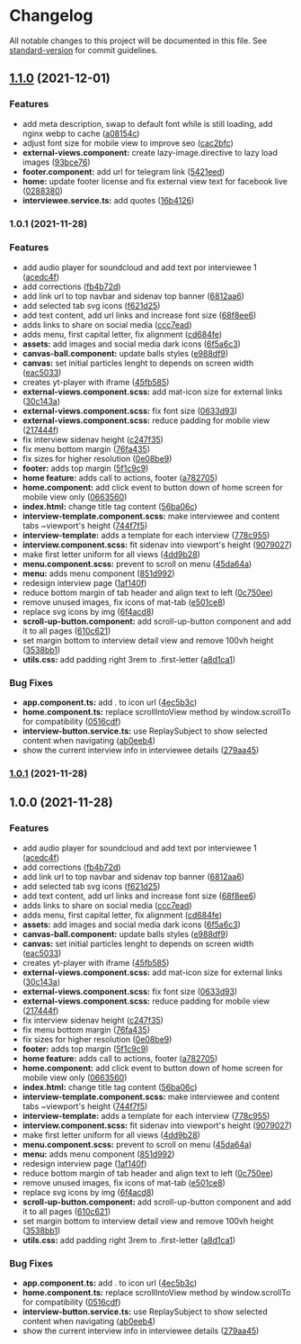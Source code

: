# Changelog

All notable changes to this project will be documented in this file. See [standard-version](https://github.com/conventional-changelog/standard-version) for commit guidelines.

## [1.1.0](https://github.com/darielmedr/revolucion-de-los-aplausos/compare/v1.0.1...v1.1.0) (2021-12-01)


### Features

* add meta description, swap to default font while is still loading, add nginx webp to cache ([a08154c](https://github.com/darielmedr/revolucion-de-los-aplausos/commit/a08154c79f70f3eb2e7dc05971355e6067dcdc6f))
* adjust font size for mobile view to improve seo ([cac2bfc](https://github.com/darielmedr/revolucion-de-los-aplausos/commit/cac2bfc474408b09012a8daeea063bee4da07f1c))
* **external-views.component:** create lazy-image.directive to lazy load images ([93bce76](https://github.com/darielmedr/revolucion-de-los-aplausos/commit/93bce76b1000e7955a38f3f155a54eb33154d742))
* **footer.component:** add url for telegram link ([5421eed](https://github.com/darielmedr/revolucion-de-los-aplausos/commit/5421eed238b1c3af9dede9a0b09f5e380ec7bdfe))
* **home:** update footer license and fix external view text for facebook live ([0288380](https://github.com/darielmedr/revolucion-de-los-aplausos/commit/0288380353ebdb2adac5c672448d74e5eee78610))
* **interviewee.service.ts:** add quotes ([16b4126](https://github.com/darielmedr/revolucion-de-los-aplausos/commit/16b41260398b27d0fa243dec43c16c4c5f9a5677))

### 1.0.1 (2021-11-28)


### Features

* add audio player for soundcloud and add text por interviewee 1 ([acedc4f](https://github.com/darielmedr/revolucion-de-los-aplausos/commit/acedc4f0bbd7e8d56240a89e282b79cc9c146237))
* add corrections ([fb4b72d](https://github.com/darielmedr/revolucion-de-los-aplausos/commit/fb4b72dd019b58e7efa94042208fb54ec6c81de5))
* add link url to top navbar and sidenav top banner ([6812aa6](https://github.com/darielmedr/revolucion-de-los-aplausos/commit/6812aa681ef07ddec81a50402dde9b2e3a1a99b9))
* add selected tab svg icons ([f621d25](https://github.com/darielmedr/revolucion-de-los-aplausos/commit/f621d25b9091f48cb5c2db8a0c1219724c04985b))
* add text content, add url links and increase font size ([68f8ee6](https://github.com/darielmedr/revolucion-de-los-aplausos/commit/68f8ee600410f14628716a04073f9826da0ef50b))
* adds links to share on social media ([ccc7ead](https://github.com/darielmedr/revolucion-de-los-aplausos/commit/ccc7ead79c77df36c39fee058c7ffb2bb5df9c7c))
* adds menu, first capital letter, fix alignment ([cd684fe](https://github.com/darielmedr/revolucion-de-los-aplausos/commit/cd684fe4e41e06d3f0a88958fcef0f79a1780b2f))
* **assets:** add images and social media dark icons ([6f5a6c3](https://github.com/darielmedr/revolucion-de-los-aplausos/commit/6f5a6c36d0dcd91a1f47493e68afd532add8ac29))
* **canvas-ball.component:** update balls styles ([e988df9](https://github.com/darielmedr/revolucion-de-los-aplausos/commit/e988df92b8fc64ca1e639a05549a498654a86f38))
* **canvas:** set initial particles lenght to depends on screen width ([eac5033](https://github.com/darielmedr/revolucion-de-los-aplausos/commit/eac5033216348e6cdfcc6fd4739787dc8317aa77))
* creates yt-player with iframe ([45fb585](https://github.com/darielmedr/revolucion-de-los-aplausos/commit/45fb585727a39a2bcd58a347b03cdbd2bdf0c24f))
* **external-views.component.scss:** add mat-icon size for external links ([30c143a](https://github.com/darielmedr/revolucion-de-los-aplausos/commit/30c143add1d3de62672ace8405e3fd29c37a90db))
* **external-views.component.scss:** fix font size ([0633d93](https://github.com/darielmedr/revolucion-de-los-aplausos/commit/0633d938eed6c2c5082979fe7487ab92a9ff8b0d))
* **external-views.component.scss:** reduce padding for mobile view ([217444f](https://github.com/darielmedr/revolucion-de-los-aplausos/commit/217444fe1d2cb964a4e2842e526ce03d70137ba9))
* fix interview sidenav height ([c247f35](https://github.com/darielmedr/revolucion-de-los-aplausos/commit/c247f35aa83a3c99c98ac7395449adb241efe371))
* fix menu bottom margin ([76fa435](https://github.com/darielmedr/revolucion-de-los-aplausos/commit/76fa435b30fd7119086e17498cec78b5c887532a))
* fix sizes for higher resolution ([0e08be9](https://github.com/darielmedr/revolucion-de-los-aplausos/commit/0e08be9897dbb3400d69facde2df99a04f4b21ea))
* **footer:** adds top margin ([5f1c9c9](https://github.com/darielmedr/revolucion-de-los-aplausos/commit/5f1c9c98db3ca93dd9eff2bba22ce90bcae97395))
* **home feature:** adds call to actions, footer ([a782705](https://github.com/darielmedr/revolucion-de-los-aplausos/commit/a7827053c1731fb99b821f5e4e320a8c2a5675df))
* **home.component:** add click event to button down of home screen for mobile view only ([0663560](https://github.com/darielmedr/revolucion-de-los-aplausos/commit/0663560bca350127594be9f188d4c05cad943978))
* **index.html:** change title tag content ([56ba06c](https://github.com/darielmedr/revolucion-de-los-aplausos/commit/56ba06c5043a01c5482021639a26a866780b6bc6))
* **interview-template.component.scss:** make interviewee and content tabs ~viewport's height ([744f7f5](https://github.com/darielmedr/revolucion-de-los-aplausos/commit/744f7f5489b022f550f92ba57a551760513d5ebb))
* **interview-template:** adds a template for each interview ([778c955](https://github.com/darielmedr/revolucion-de-los-aplausos/commit/778c9556544fd3aa901a92e1bd4a24fd8082c18b))
* **interview.component.scss:** fit sidenav into viewport's height ([9079027](https://github.com/darielmedr/revolucion-de-los-aplausos/commit/90790278a53bbce0188284e08a27c377612f11ee))
* make first letter uniform for all views ([4dd9b28](https://github.com/darielmedr/revolucion-de-los-aplausos/commit/4dd9b28c889d1e65f6e27ab7653fd42b400f3502))
* **menu.component.scss:** prevent to scroll on menu ([45da64a](https://github.com/darielmedr/revolucion-de-los-aplausos/commit/45da64a4f977339e882f92659d6de7ec31eeaebb))
* **menu:** adds menu component ([851d992](https://github.com/darielmedr/revolucion-de-los-aplausos/commit/851d9921d6028422a67f6a8c2e32320d07286258))
* redesign interview page ([1af140f](https://github.com/darielmedr/revolucion-de-los-aplausos/commit/1af140f9a35389d384e3f05a1c5aa33050b5b38c))
* reduce bottom margin of tab header and align text to left ([0c750ee](https://github.com/darielmedr/revolucion-de-los-aplausos/commit/0c750ee8d5db6064e8cbcf4febc7f13abe661338))
* remove unused images, fix icons of mat-tab ([e501ce8](https://github.com/darielmedr/revolucion-de-los-aplausos/commit/e501ce8ba49b1c34226abbd14f87e3b81798857d))
* replace svg icons by img ([6f4acd8](https://github.com/darielmedr/revolucion-de-los-aplausos/commit/6f4acd8b067cab2f8ce6994091ac2a2bb46e97ba))
* **scroll-up-button.component:** add scroll-up-button component and add it to all pages ([610c621](https://github.com/darielmedr/revolucion-de-los-aplausos/commit/610c621926b247827d4bdca16a3de1cec5c0426d))
* set margin bottom to interview detail view and remove 100vh height ([3538bb1](https://github.com/darielmedr/revolucion-de-los-aplausos/commit/3538bb1bc737a32c4bcefd155edf7e3ddc40613c))
* **utils.css:** add padding right 3rem to .first-letter ([a8d1ca1](https://github.com/darielmedr/revolucion-de-los-aplausos/commit/a8d1ca1e6189e2740f7f856d189e532867f8b977))


### Bug Fixes

* **app.component.ts:** add . to icon url ([4ec5b3c](https://github.com/darielmedr/revolucion-de-los-aplausos/commit/4ec5b3c6b6633c0e670efd3df51a6ac01f7eeaba))
* **home.component.ts:** replace scrollIntoView method by window.scrollTo for compatibility ([0516cdf](https://github.com/darielmedr/revolucion-de-los-aplausos/commit/0516cdf56a218d6e7b39e43f33cc5bf47450a53a))
* **interview-button.service.ts:** use ReplaySubject to show selected content when navigating ([ab0eeb4](https://github.com/darielmedr/revolucion-de-los-aplausos/commit/ab0eeb421b3354895a925a78d41488827b5ff33f))
* show the current interview info in interviewee details ([279aa45](https://github.com/darielmedr/revolucion-de-los-aplausos/commit/279aa45c624dcc9391324a9a22859a5c391eb381))

### [1.0.1](https://github.com/darielmedr/revolucion-de-los-aplausos/compare/v1.0.0...v1.0.1) (2021-11-28)

## 1.0.0 (2021-11-28)


### Features

* add audio player for soundcloud and add text por interviewee 1 ([acedc4f](https://github.com/darielmedr/revolucion-de-los-aplausos/commit/acedc4f0bbd7e8d56240a89e282b79cc9c146237))
* add corrections ([fb4b72d](https://github.com/darielmedr/revolucion-de-los-aplausos/commit/fb4b72dd019b58e7efa94042208fb54ec6c81de5))
* add link url to top navbar and sidenav top banner ([6812aa6](https://github.com/darielmedr/revolucion-de-los-aplausos/commit/6812aa681ef07ddec81a50402dde9b2e3a1a99b9))
* add selected tab svg icons ([f621d25](https://github.com/darielmedr/revolucion-de-los-aplausos/commit/f621d25b9091f48cb5c2db8a0c1219724c04985b))
* add text content, add url links and increase font size ([68f8ee6](https://github.com/darielmedr/revolucion-de-los-aplausos/commit/68f8ee600410f14628716a04073f9826da0ef50b))
* adds links to share on social media ([ccc7ead](https://github.com/darielmedr/revolucion-de-los-aplausos/commit/ccc7ead79c77df36c39fee058c7ffb2bb5df9c7c))
* adds menu, first capital letter, fix alignment ([cd684fe](https://github.com/darielmedr/revolucion-de-los-aplausos/commit/cd684fe4e41e06d3f0a88958fcef0f79a1780b2f))
* **assets:** add images and social media dark icons ([6f5a6c3](https://github.com/darielmedr/revolucion-de-los-aplausos/commit/6f5a6c36d0dcd91a1f47493e68afd532add8ac29))
* **canvas-ball.component:** update balls styles ([e988df9](https://github.com/darielmedr/revolucion-de-los-aplausos/commit/e988df92b8fc64ca1e639a05549a498654a86f38))
* **canvas:** set initial particles lenght to depends on screen width ([eac5033](https://github.com/darielmedr/revolucion-de-los-aplausos/commit/eac5033216348e6cdfcc6fd4739787dc8317aa77))
* creates yt-player with iframe ([45fb585](https://github.com/darielmedr/revolucion-de-los-aplausos/commit/45fb585727a39a2bcd58a347b03cdbd2bdf0c24f))
* **external-views.component.scss:** add mat-icon size for external links ([30c143a](https://github.com/darielmedr/revolucion-de-los-aplausos/commit/30c143add1d3de62672ace8405e3fd29c37a90db))
* **external-views.component.scss:** fix font size ([0633d93](https://github.com/darielmedr/revolucion-de-los-aplausos/commit/0633d938eed6c2c5082979fe7487ab92a9ff8b0d))
* **external-views.component.scss:** reduce padding for mobile view ([217444f](https://github.com/darielmedr/revolucion-de-los-aplausos/commit/217444fe1d2cb964a4e2842e526ce03d70137ba9))
* fix interview sidenav height ([c247f35](https://github.com/darielmedr/revolucion-de-los-aplausos/commit/c247f35aa83a3c99c98ac7395449adb241efe371))
* fix menu bottom margin ([76fa435](https://github.com/darielmedr/revolucion-de-los-aplausos/commit/76fa435b30fd7119086e17498cec78b5c887532a))
* fix sizes for higher resolution ([0e08be9](https://github.com/darielmedr/revolucion-de-los-aplausos/commit/0e08be9897dbb3400d69facde2df99a04f4b21ea))
* **footer:** adds top margin ([5f1c9c9](https://github.com/darielmedr/revolucion-de-los-aplausos/commit/5f1c9c98db3ca93dd9eff2bba22ce90bcae97395))
* **home feature:** adds call to actions, footer ([a782705](https://github.com/darielmedr/revolucion-de-los-aplausos/commit/a7827053c1731fb99b821f5e4e320a8c2a5675df))
* **home.component:** add click event to button down of home screen for mobile view only ([0663560](https://github.com/darielmedr/revolucion-de-los-aplausos/commit/0663560bca350127594be9f188d4c05cad943978))
* **index.html:** change title tag content ([56ba06c](https://github.com/darielmedr/revolucion-de-los-aplausos/commit/56ba06c5043a01c5482021639a26a866780b6bc6))
* **interview-template.component.scss:** make interviewee and content tabs ~viewport's height ([744f7f5](https://github.com/darielmedr/revolucion-de-los-aplausos/commit/744f7f5489b022f550f92ba57a551760513d5ebb))
* **interview-template:** adds a template for each interview ([778c955](https://github.com/darielmedr/revolucion-de-los-aplausos/commit/778c9556544fd3aa901a92e1bd4a24fd8082c18b))
* **interview.component.scss:** fit sidenav into viewport's height ([9079027](https://github.com/darielmedr/revolucion-de-los-aplausos/commit/90790278a53bbce0188284e08a27c377612f11ee))
* make first letter uniform for all views ([4dd9b28](https://github.com/darielmedr/revolucion-de-los-aplausos/commit/4dd9b28c889d1e65f6e27ab7653fd42b400f3502))
* **menu.component.scss:** prevent to scroll on menu ([45da64a](https://github.com/darielmedr/revolucion-de-los-aplausos/commit/45da64a4f977339e882f92659d6de7ec31eeaebb))
* **menu:** adds menu component ([851d992](https://github.com/darielmedr/revolucion-de-los-aplausos/commit/851d9921d6028422a67f6a8c2e32320d07286258))
* redesign interview page ([1af140f](https://github.com/darielmedr/revolucion-de-los-aplausos/commit/1af140f9a35389d384e3f05a1c5aa33050b5b38c))
* reduce bottom margin of tab header and align text to left ([0c750ee](https://github.com/darielmedr/revolucion-de-los-aplausos/commit/0c750ee8d5db6064e8cbcf4febc7f13abe661338))
* remove unused images, fix icons of mat-tab ([e501ce8](https://github.com/darielmedr/revolucion-de-los-aplausos/commit/e501ce8ba49b1c34226abbd14f87e3b81798857d))
* replace svg icons by img ([6f4acd8](https://github.com/darielmedr/revolucion-de-los-aplausos/commit/6f4acd8b067cab2f8ce6994091ac2a2bb46e97ba))
* **scroll-up-button.component:** add scroll-up-button component and add it to all pages ([610c621](https://github.com/darielmedr/revolucion-de-los-aplausos/commit/610c621926b247827d4bdca16a3de1cec5c0426d))
* set margin bottom to interview detail view and remove 100vh height ([3538bb1](https://github.com/darielmedr/revolucion-de-los-aplausos/commit/3538bb1bc737a32c4bcefd155edf7e3ddc40613c))
* **utils.css:** add padding right 3rem to .first-letter ([a8d1ca1](https://github.com/darielmedr/revolucion-de-los-aplausos/commit/a8d1ca1e6189e2740f7f856d189e532867f8b977))


### Bug Fixes

* **app.component.ts:** add . to icon url ([4ec5b3c](https://github.com/darielmedr/revolucion-de-los-aplausos/commit/4ec5b3c6b6633c0e670efd3df51a6ac01f7eeaba))
* **home.component.ts:** replace scrollIntoView method by window.scrollTo for compatibility ([0516cdf](https://github.com/darielmedr/revolucion-de-los-aplausos/commit/0516cdf56a218d6e7b39e43f33cc5bf47450a53a))
* **interview-button.service.ts:** use ReplaySubject to show selected content when navigating ([ab0eeb4](https://github.com/darielmedr/revolucion-de-los-aplausos/commit/ab0eeb421b3354895a925a78d41488827b5ff33f))
* show the current interview info in interviewee details ([279aa45](https://github.com/darielmedr/revolucion-de-los-aplausos/commit/279aa45c624dcc9391324a9a22859a5c391eb381))
